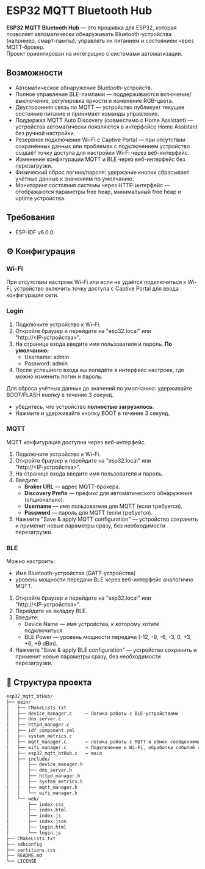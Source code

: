 # ESP32 MQTT Bluetooth Hub

**ESP32 MQTT Bluetooth Hub** — это прошивка для ESP32, которая позволяет автоматически обнаруживать Bluetooth-устройства (например, смарт-лампы), управлять их питанием и состоянием через MQTT-брокер.  
Проект ориентирован на интеграцию с системами автоматизации.

## Возможности

- Автоматическое обнаружение Bluetooth-устройств.
- Полное управление BLE-лампами — поддерживаются включение/выключение, регулировка яркости и изменение RGB-цвета.
- Двусторонняя связь по MQTT — устройство публикует текущее состояние питание и принимает команды управления.
- Поддержка MQTT Auto Discovery (совместимо с Home Assistant) — устройства автоматически появляются в интерфейсе Home Assistant без ручной настройки.
- Резервное подключение Wi-Fi с Captive Portal — при отсутствии сохранённых данных или проблемах с подключением устройство создаёт точку доступа для настройки Wi-Fi через веб-интерфейс.
- Изменение конфигурации MQTT и BLE через веб-интерфейс без перезагрузки.
- Физический сброс логина/пароля: удержание кнопки сбрасывает учётные данные к значениям по умолчанию.
- Мониторинг состояния системы через HTTP-интерфейс — отображаются параметры free heap, минимальный free heap и uptime устройства.

## Требования

- ESP-IDF v6.0.0.
  
## ⚙️ Конфигурация 

### Wi-Fi
При отсутствии настроек Wi-Fi или если не удаётся подключиться к Wi-Fi, устройство включить точку доступа с Captive Portal для ввода конфигурации сети.

### Login
1. Подключите устройство к Wi-Fi.
2. Откройте браузер и перейдите на "esp32.local" или "http://<IP‑устройства>".
3. На странице входа введите имя пользователя и пароль.
   **По умолчанию:**
   - Username: admin
   - Password: admin
4. После успешного входа вы попадёте в интерфейс настроек, где можно изменить логин и пароль.
   
 Для сброса учётных данных до значений по умолчанию:
 удерживайте BOOT/FLASH кнопку в течение 3 секунд.
   - убедитесь, что устройство **полностью загрузилось**.
   - Нажмите и удерживайте кнопку BOOT в течение 3 секунд.

### MQTT
MQTT конфигурация доступна через веб-интерфейс.
1. Подключите устройство к Wi-Fi.  
2. Откройте браузер и перейдите на "esp32.local" или "http://<IP‑устройства>".
3. На странице входа введите имя пользователя и пароль.
4. Введите:
   - **Broker URL** — адрес MQTT-брокера.  
   - **Discovery Prefix** — префикс для автоматического обнаружения (опционально).  
   - **Username** — имя пользователя для MQTT (если требуется).  
   - **Password** — пароль для MQTT (если требуется).  
5. Нажмите "Save & apply MQTT configuration" — устройство сохранить и применит новые параметры сразу, без необходимости перезагрузки.

### BLE
Можно настроить:
  - Имя Bluetooth-устройства (GATT-устройства)
  - уровень мощности передачи BLE 
через веб-интерфейс аналогично MQTT.
1. Откройте браузер и перейдите на "esp32.local" или "http://<IP‑устройства>".
2. Перейдите на вкладку BLE.
3. Введите:
   - Device Name — имя устройства, к которому хотите подключиться.  
   - BLE Power — уровень мощности передачи (-12, -9, -6, -3, 0, +3, +6, +9 dBm).
3. Нажмите "Save & apply BLE configuration" — устройство сохранить и применит новые параметры сразу, без необходимости перезагрузки.

## 🧩 Структура проекта
```bash
esp32_mqtt_btHub/
├── main/
│   ├── CMakeLists.txt
│   ├── device_manager.c     ← Логика работы с BLE-устройствами
│   ├── dns_server.c
│   ├── httpd_manager.c
│   ├── idf_component.yml
│   ├── system_metrics.c
│   ├── mqtt_manager.c       ← логика работы с MQTT и обмен сообщениями
│   ├── wifi_manager.c       ← Подключение к Wi-Fi, обработка событий сети
│   ├── esp32_mqtt_btHub.c   ← main
│   ├── include/
│   │   ├── device_manager.h
│   │   ├── dns_server.h
│   │   ├── httpd_manager.h
│   │   ├── system_metrics.h
│   │   ├── mqtt_manager.h
│   │   └── wifi_manager.h   
│   └── web/
│       ├── index.css
│       ├── index.html
│       ├── index.js
│       ├── index.json
│       ├── login.html
│       └── login.js  
├── CMakeLists.txt
├── sdkconfig
├── partitions.cvs
├── README.md
└── LICENSE
```
